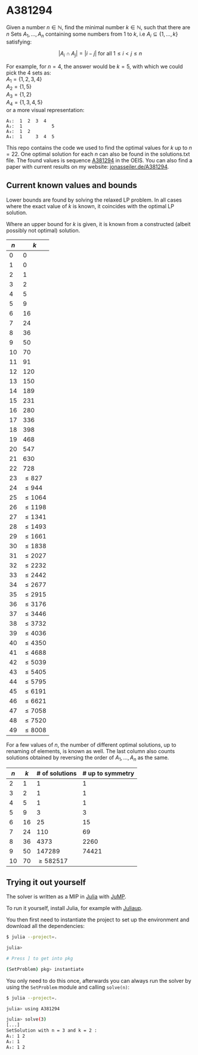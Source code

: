 # A381294

Given a number $n \in ℕ$, find the minimal number $k \in ℕ$, such that there are $n$ Sets $A_{1}, \dots, A_{n}$ containing some numbers from $1$ to $k$, i.e $A_i \subseteq \lbrace 1,\dots, k \rbrace$ satisfying:

$$ | A_i \cap A_j | = |i - j| \text{ for all } 1 \leq i < j \leq n$$

For example, for $n = 4$, the answer would be $k = 5$, with which we could pick the $4$ sets as:  
$A_1 = \lbrace 1,2,3,4 \rbrace$  
$A_2 = \lbrace 1,5 \rbrace$  
$A_3 = \lbrace 1,2 \rbrace$  
$A_4 = \lbrace 1,3,4,5 \rbrace$  
or a more visual representation:

```raw
A₁:  1  2  3  4
A₂:  1           5
A₃:  1  2
A₄:  1     3  4  5
```

This repo contains the code we used to find the optimal values for $k$ up to $n=22$. One optimal solution for each $n$ can also be found in the solutions.txt file.
The found values is sequence [A381294](https://oeis.org/A381294) in the OEIS. You can also find a paper with current results on my website: [jonasseiler.de/A381294](https://jonasseiler.de/A381294).

## Current known values and bounds

Lower bounds are found by solving the relaxed LP problem. In all cases where the exact value of $k$ is known, it coincides with the optimal LP solution.

Where an upper bound for $k$ is given, it is known from a constructed (albeit possibly not optimal) solution.

| $n$  | $k$        |
| ---- | ---------- |
| $0$  | $0$        |
| $1$  | $0$        |
| $2$  | $1$        |
| $3$  | $2$        |
| $4$  | $5$        |
| $5$  | $9$        |
| $6$  | $16$       |
| $7$  | $24$       |
| $8$  | $36$       |
| $9$  | $50$       |
| $10$ | $70$       |
| $11$ | $91$       |
| $12$ | $120$      |
| $13$ | $150$      |
| $14$ | $189$      |
| $15$ | $231$      |
| $16$ | $280$      |
| $17$ | $336$      |
| $18$ | $398$      |
| $19$ | $468$      |
| $20$ | $547$      |
| $21$ | $630$      |
| $22$ | $728$      |
| $23$ | $\le 827$  |
| $24$ | $\le 944$  |
| $25$ | $\le 1064$ |
| $26$ | $\le 1198$ |
| $27$ | $\le 1341$ |
| $28$ | $\le 1493$ |
| $29$ | $\le 1661$ |
| $30$ | $\le 1838$ |
| $31$ | $\le 2027$ |
| $32$ | $\le 2232$ |
| $33$ | $\le 2442$ |
| $34$ | $\le 2677$ |
| $35$ | $\le 2915$ |
| $36$ | $\le 3176$ |
| $37$ | $\le 3446$ |
| $38$ | $\le 3732$ |
| $39$ | $\le 4036$ |
| $40$ | $\le 4350$ |
| $41$ | $\le 4688$ |
| $42$ | $\le 5039$ |
| $43$ | $\le 5405$ |
| $44$ | $\le 5795$ |
| $45$ | $\le 6191$ |
| $46$ | $\le 6621$ |
| $47$ | $\le 7058$ |
| $48$ | $\le 7520$ |
| $49$ | $\le 8008$ |

For a few values of $n$, the number of different optimal solutions, up to renaming of elements, is known as well. The last column also counts solutions obtained by reversing the order of $A_{1}, \dots, A_{n}$ as the same.

| $n$  | $k$        | # of solutions | # up to symmetry |
| ---- | ---------- | -------------- | ---------------- |
| $2$  | $1$        | $1$            | $1$              |
| $3$  | $2$        | $1$            | $1$              |
| $4$  | $5$        | $1$            | $1$              |
| $5$  | $9$        | $3$            | $3$              |
| $6$  | $16$       | $25$           | $15$             |
| $7$  | $24$       | $110$          | $69$             |
| $8$  | $36$       | $4373$         | $2260$           |
| $9$  | $50$       | $147289$       | $74421$          |
| $10$ | $70$       | $\ge 582517$   |                  |

## Trying it out yourself

The solver is written as a MIP in [Julia](https://julialang.org/) with [JuMP](https://jump.dev/).

To run it yourself, install Julia, for example with [Juliaup](https://github.com/JuliaLang/juliaup).

You then first need to instantiate the project to set up the environment and download all the dependencies:

```bash
$ julia --project=.

julia>

# Press ] to get into pkg

(SetProblem) pkg> instantiate
```

You only need to do this once, afterwards you can always run the solver by using the `SetProblem` module and calling `solve(n)`:

```bash
$ julia --project=.

julia> using A381294

julia> solve(3)
[...]
SetSolution with n = 3 and k = 2 :
A₁: 1 2
A₂: 1
A₃: 1 2
```
